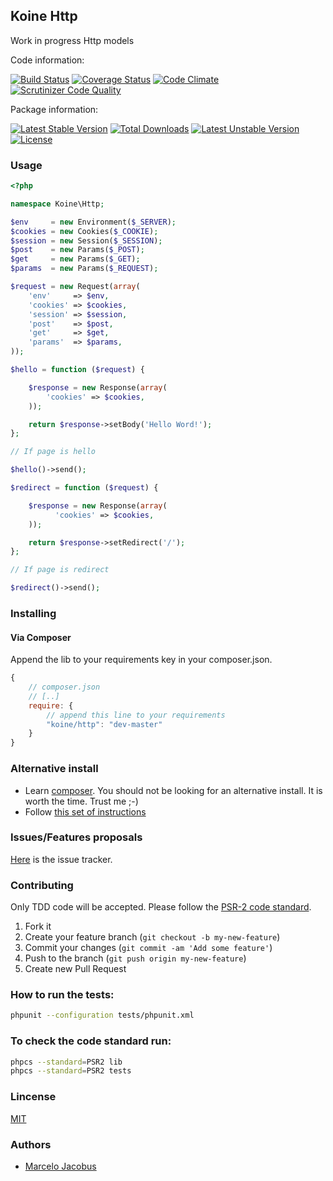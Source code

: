 Koine Http
-----------------

Work in progress Http models

Code information:

[![Build Status](https://travis-ci.org/koinephp/Http.png?branch=master)](https://travis-ci.org/koinephp/Http)
[![Coverage Status](https://coveralls.io/repos/koinephp/Http/badge.png?branch=master)](https://coveralls.io/r/koinephp/Http?branch=master)
[![Code Climate](https://codeclimate.com/github/koinephp/Http.png)](https://codeclimate.com/github/koinephp/Http)
[![Scrutinizer Code Quality](https://scrutinizer-ci.com/g/koinephp/Http/badges/quality-score.png?b=master)](https://scrutinizer-ci.com/g/koinephp/Http/?branch=master)

Package information:

[![Latest Stable Version](https://poser.pugx.org/koine/http/v/stable.svg)](https://packagist.org/packages/koine/http)
[![Total Downloads](https://poser.pugx.org/koine/http/downloads.svg)](https://packagist.org/packages/koine/http)
[![Latest Unstable Version](https://poser.pugx.org/koine/http/v/unstable.svg)](https://packagist.org/packages/koine/http)
[![License](https://poser.pugx.org/koine/http/license.svg)](https://packagist.org/packages/koine/http)

### Usage

```php
<?php

namespace Koine\Http;

$env     = new Environment($_SERVER);
$cookies = new Cookies($_COOKIE);
$session = new Session($_SESSION);
$post    = new Params($_POST);
$get     = new Params($_GET);
$params  = new Params($_REQUEST);

$request = new Request(array(
    'env'     => $env,
    'cookies' => $cookies,
    'session' => $session,
    'post'    => $post,
    'get'     => $get,
    'params'  => $params,
));

$hello = function ($request) {

    $response = new Response(array(
        'cookies' => $cookies,
    ));

    return $response->setBody('Hello Word!');
};

// If page is hello

$hello()->send();

$redirect = function ($request) {

    $response = new Response(array(
          'cookies' => $cookies,
    ));

    return $response->setRedirect('/');
};

// If page is redirect

$redirect()->send();

```

### Installing

#### Via Composer
Append the lib to your requirements key in your composer.json.

```javascript
{
    // composer.json
    // [..]
    require: {
        // append this line to your requirements
        "koine/http": "dev-master"
    }
}
```

### Alternative install
- Learn [composer](https://getcomposer.org). You should not be looking for an alternative install. It is worth the time. Trust me ;-)
- Follow [this set of instructions](#installing-via-composer)

### Issues/Features proposals

[Here](https://github.com/koinephp/http/issues) is the issue tracker.

### Contributing

Only TDD code will be accepted. Please follow the [PSR-2 code standard](https://github.com/php-fig/fig-standards/blob/master/accepted/PSR-2-coding-style-guide.md).

1. Fork it
2. Create your feature branch (`git checkout -b my-new-feature`)
3. Commit your changes (`git commit -am 'Add some feature'`)
4. Push to the branch (`git push origin my-new-feature`)
5. Create new Pull Request

### How to run the tests:

```bash
phpunit --configuration tests/phpunit.xml
```

### To check the code standard run:

```bash
phpcs --standard=PSR2 lib
phpcs --standard=PSR2 tests
```

### Lincense
[MIT](MIT-LICENSE)

### Authors

- [Marcelo Jacobus](https://github.com/mjacobus)
